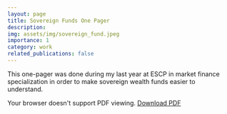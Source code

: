 ```yaml
---
layout: page
title: Sovereign Funds One Pager
description:
img: assets/img/sovereign_fund.jpeg
importance: 1
category: work
related_publications: false
---
```


This one-pager was done during my last year at ESCP in market finance specialization in order to make sovereign wealth funds easier to understand.

<div class="row">
  <div class="col-sm mt-3 mt-md-0">
    <object data="{{ '/assets/pdf/one_pager_fonds_souverains.pdf' | relative_url }}" type="application/pdf" width="100%" height="500px">
      <p>Your browser doesn't support PDF viewing. <a href="{{ '/assets/pdf/one_pager_fonds_souverains.pdf' | relative_url }}">Download PDF</a></p>
    </object>
  </div>
</div>
